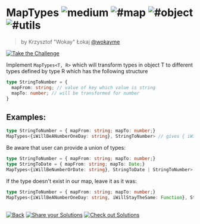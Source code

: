 <!--info-header-start--><h1>MapTypes <img src="https://img.shields.io/badge/-medium-d9901a" alt="medium"/> <img src="https://img.shields.io/badge/-%23map-999" alt="#map"/> <img src="https://img.shields.io/badge/-%23object-999" alt="#object"/> <img src="https://img.shields.io/badge/-%23utils-999" alt="#utils"/></h1><blockquote><p>by Krzysztof "Wokay" Łokaj <a href="https://github.com/wokayme" target="_blank">@wokayme</a></p></blockquote><p><a href="https://tsch.js.org/5821/play" target="_blank"><img src="https://img.shields.io/badge/-Take%20the%20Challenge-3178c6?logo=typescript&logoColor=white" alt="Take the Challenge"/></a> </p><!--info-header-end-->

Implement `MapTypes<T, R>` which will transform types in object T to different types defined by type R which has the following structure

```ts
type StringToNumber = {
  mapFrom: string; // value of key which value is string
  mapTo: number; // will be transformed for number
}
```

## Examples:

```ts
type StringToNumber = { mapFrom: string; mapTo: number;}
MapTypes<{iWillBeANumberOneDay: string}, StringToNumber> // gives { iWillBeANumberOneDay: number; }
```

Be aware that user can provide a union of types:
```ts
type StringToNumber = { mapFrom: string; mapTo: number;}
type StringToDate = { mapFrom: string; mapTo: Date;}
MapTypes<{iWillBeNumberOrDate: string}, StringToDate | StringToNumber> // gives { iWillBeNumberOrDate: number | Date; }
```

If the type doesn't exist in our map, leave it as it was:
```ts
type StringToNumber = { mapFrom: string; mapTo: number;}
MapTypes<{iWillBeANumberOneDay: string, iWillStayTheSame: Function}, StringToNumber> // // gives { iWillBeANumberOneDay: number, iWillStayTheSame: Function }
```


<!--info-footer-start--><br><a href="../../README.md" target="_blank"><img src="https://img.shields.io/badge/-Back-grey" alt="Back"/></a> <a href="https://tsch.js.org/5821/answer" target="_blank"><img src="https://img.shields.io/badge/-Share%20your%20Solutions-teal" alt="Share your Solutions"/></a> <a href="https://tsch.js.org/5821/solutions" target="_blank"><img src="https://img.shields.io/badge/-Check%20out%20Solutions-de5a77?logo=awesome-lists&logoColor=white" alt="Check out Solutions"/></a> <!--info-footer-end-->
